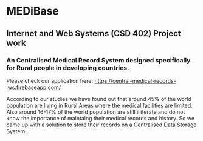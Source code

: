 # MEDiBase
## Internet and Web Systems (CSD 402) Project work

### An Centralised Medical Record System designed specifically for Rural people in developing countries.

Please check our application here: https://central-medical-records-iws.firebaseapp.com/

According to our studies we have found out that around 45% of the world population are living in Rural Areas where the medical facilities are limited. Also around 16-17% of the world population are still illiterate and do not know the importance of maintaing their medical records and history. So we came up with a solution to store their records on a Centralised Data Storage System.

